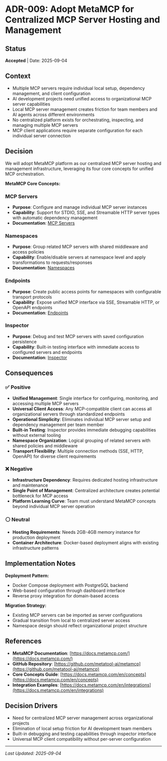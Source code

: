 # ADR-009: Adopt MetaMCP for Centralized MCP Server Hosting and Management

## Status

**Accepted** | Date: 2025-09-04

## Context

- Multiple MCP servers require individual local setup, dependency management, and client configuration
- AI development projects need unified access to organizational MCP server capabilities
- Local MCP server management creates friction for team members and AI agents across different environments
- No centralized platform exists for orchestrating, inspecting, and managing multiple MCP servers
- MCP client applications require separate configuration for each individual server connection

## Decision

We will adopt MetaMCP platform as our centralized MCP server hosting and management infrastructure, leveraging its four core concepts for unified MCP orchestration.

**MetaMCP Core Concepts:**

### MCP Servers
- **Purpose**: Configure and manage individual MCP server instances
- **Capability**: Support for STDIO, SSE, and Streamable HTTP server types with automatic dependency management
- **Documentation**: [MCP Servers](https://docs.metamcp.com/en/concepts/mcp-servers)

### Namespaces  
- **Purpose**: Group related MCP servers with shared middleware and access policies
- **Capability**: Enable/disable servers at namespace level and apply transformations to requests/responses
- **Documentation**: [Namespaces](https://docs.metamcp.com/en/concepts/namespaces)

### Endpoints
- **Purpose**: Create public access points for namespaces with configurable transport protocols
- **Capability**: Expose unified MCP interface via SSE, Streamable HTTP, or OpenAPI endpoints
- **Documentation**: [Endpoints](https://docs.metamcp.com/en/concepts/endpoints)

### Inspector
- **Purpose**: Debug and test MCP servers with saved configuration persistence
- **Capability**: Built-in testing interface with immediate access to configured servers and endpoints
- **Documentation**: [Inspector](https://docs.metamcp.com/en/concepts/inspector)

## Consequences

### ✅ Positive

- **Unified Management**: Single interface for configuring, monitoring, and accessing multiple MCP servers
- **Universal Client Access**: Any MCP-compatible client can access all organizational servers through standardized endpoints
- **Operational Simplicity**: Eliminates individual MCP server setup and dependency management per team member
- **Built-in Testing**: Inspector provides immediate debugging capabilities without external tooling
- **Namespace Organization**: Logical grouping of related servers with shared policies and middleware
- **Transport Flexibility**: Multiple connection methods (SSE, HTTP, OpenAPI) for diverse client requirements

### ❌ Negative

- **Infrastructure Dependency**: Requires dedicated hosting infrastructure and maintenance
- **Single Point of Management**: Centralized architecture creates potential bottleneck for MCP access
- **Platform Learning Curve**: Team must understand MetaMCP concepts beyond individual MCP server operation

### ⚪ Neutral

- **Hosting Requirements**: Needs 2GB-4GB memory instance for production deployment
- **Container Architecture**: Docker-based deployment aligns with existing infrastructure patterns

## Implementation Notes

**Deployment Pattern:**
- Docker Compose deployment with PostgreSQL backend
- Web-based configuration through dashboard interface
- Reverse proxy integration for domain-based access

**Migration Strategy:**
- Existing MCP servers can be imported as server configurations
- Gradual transition from local to centralized server access
- Namespace design should reflect organizational project structure

## References

- **MetaMCP Documentation**: [https://docs.metamcp.com/](https://docs.metamcp.com/)
- **GitHub Repository**: [https://github.com/metatool-ai/metamcp](https://github.com/metatool-ai/metamcp)
- **Core Concepts Guide**: [https://docs.metamcp.com/en/concepts](https://docs.metamcp.com/en/concepts)
- **Integration Examples**: [https://docs.metamcp.com/en/integrations](https://docs.metamcp.com/en/integrations)

## Decision Drivers

- Need for centralized MCP server management across organizational projects
- Elimination of local setup friction for AI development team members
- Built-in debugging and testing capabilities through inspector interface
- Universal MCP client compatibility without per-server configuration

---

*Last Updated: 2025-09-04*